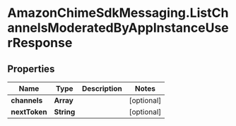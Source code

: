 # AmazonChimeSdkMessaging.ListChannelsModeratedByAppInstanceUserResponse

## Properties

Name | Type | Description | Notes
------------ | ------------- | ------------- | -------------
**channels** | **Array** |  | [optional] 
**nextToken** | **String** |  | [optional] 


